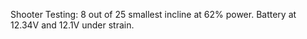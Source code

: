 Shooter Testing:
8 out of 25 smallest incline at 62% power. Battery at 12.34V and 12.1V under strain.